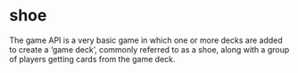 # shoe
The game API is a very basic game in which one or more decks are added to create a ‘game deck’, commonly referred to as a shoe, along with a group of players getting cards from the game deck. 
